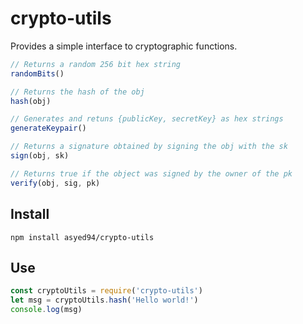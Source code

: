 # crypto-utils

Provides a simple interface to cryptographic functions.

```JavaScript
// Returns a random 256 bit hex string
randomBits()

// Returns the hash of the obj
hash(obj)

// Generates and retuns {publicKey, secretKey} as hex strings
generateKeypair()

// Returns a signature obtained by signing the obj with the sk
sign(obj, sk)

// Returns true if the object was signed by the owner of the pk
verify(obj, sig, pk)
```

## Install

`npm install asyed94/crypto-utils`

## Use

```JavaScript
const cryptoUtils = require('crypto-utils')
let msg = cryptoUtils.hash('Hello world!')
console.log(msg)
```
